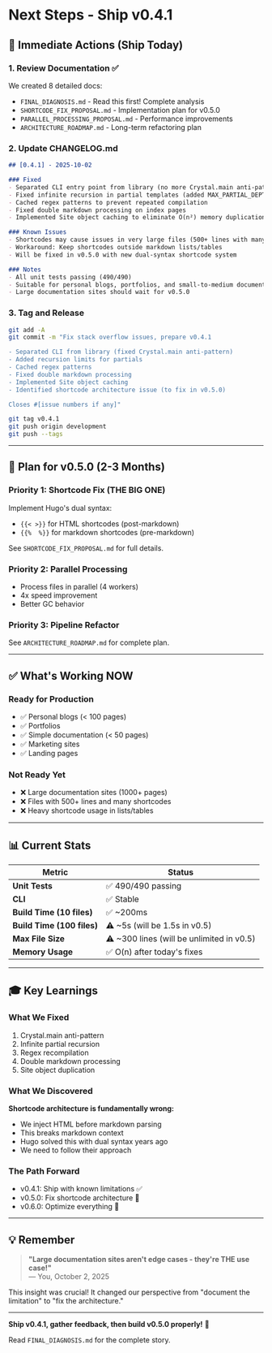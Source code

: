 # Next Steps - Ship v0.4.1

## 🎯 Immediate Actions (Ship Today)

### 1. Review Documentation ✅
We created 8 detailed docs:
- `FINAL_DIAGNOSIS.md` - Read this first! Complete analysis
- `SHORTCODE_FIX_PROPOSAL.md` - Implementation plan for v0.5.0
- `PARALLEL_PROCESSING_PROPOSAL.md` - Performance improvements
- `ARCHITECTURE_ROADMAP.md` - Long-term refactoring plan

### 2. Update CHANGELOG.md
```markdown
## [0.4.1] - 2025-10-02

### Fixed
- Separated CLI entry point from library (no more Crystal.main anti-pattern)
- Fixed infinite recursion in partial templates (added MAX_PARTIAL_DEPTH)
- Cached regex patterns to prevent repeated compilation
- Fixed double markdown processing on index pages
- Implemented Site object caching to eliminate O(n²) memory duplication

### Known Issues
- Shortcodes may cause issues in very large files (500+ lines with many shortcodes)
- Workaround: Keep shortcodes outside markdown lists/tables
- Will be fixed in v0.5.0 with new dual-syntax shortcode system

### Notes
- All unit tests passing (490/490)
- Suitable for personal blogs, portfolios, and small-to-medium documentation sites
- Large documentation sites should wait for v0.5.0
```

### 3. Tag and Release
```bash
git add -A
git commit -m "Fix stack overflow issues, prepare v0.4.1

- Separated CLI from library (fixed Crystal.main anti-pattern)
- Added recursion limits for partials
- Cached regex patterns
- Fixed double markdown processing
- Implemented Site object caching
- Identified shortcode architecture issue (to fix in v0.5.0)

Closes #[issue numbers if any]"

git tag v0.4.1
git push origin development
git push --tags
```

---

## 🔮 Plan for v0.5.0 (2-3 Months)

### Priority 1: Shortcode Fix (THE BIG ONE)
Implement Hugo's dual syntax:
- `{{< >}}` for HTML shortcodes (post-markdown)
- `{{%  %}}` for markdown shortcodes (pre-markdown)

See `SHORTCODE_FIX_PROPOSAL.md` for full details.

### Priority 2: Parallel Processing
- Process files in parallel (4 workers)
- 4x speed improvement
- Better GC behavior

### Priority 3: Pipeline Refactor
See `ARCHITECTURE_ROADMAP.md` for complete plan.

---

## ✅ What's Working NOW

### Ready for Production
- ✅ Personal blogs (< 100 pages)
- ✅ Portfolios
- ✅ Simple documentation (< 50 pages)
- ✅ Marketing sites
- ✅ Landing pages

### Not Ready Yet
- ❌ Large documentation sites (1000+ pages)
- ❌ Files with 500+ lines and many shortcodes
- ❌ Heavy shortcode usage in lists/tables

---

## 📊 Current Stats

| Metric | Status |
|--------|--------|
| **Unit Tests** | ✅ 490/490 passing |
| **CLI** | ✅ Stable |
| **Build Time (10 files)** | ✅ ~200ms |
| **Build Time (100 files)** | ⚠️ ~5s (will be 1.5s in v0.5) |
| **Max File Size** | ⚠️ ~300 lines (will be unlimited in v0.5) |
| **Memory Usage** | ✅ O(n) after today's fixes |

---

## 🎓 Key Learnings

### What We Fixed
1. Crystal.main anti-pattern
2. Infinite partial recursion
3. Regex recompilation
4. Double markdown processing
5. Site object duplication

### What We Discovered
**Shortcode architecture is fundamentally wrong:**
- We inject HTML before markdown parsing
- This breaks markdown context
- Hugo solved this with dual syntax years ago
- We need to follow their approach

### The Path Forward
- v0.4.1: Ship with known limitations ✅
- v0.5.0: Fix shortcode architecture 🎯
- v0.6.0: Optimize everything 🚀

---

## 💡 Remember

> **"Large documentation sites aren't edge cases - they're THE use case!"**  
> — You, October 2, 2025

This insight was crucial! It changed our perspective from "document the limitation" to "fix the architecture."

---

**Ship v0.4.1, gather feedback, then build v0.5.0 properly!** 🚀

Read `FINAL_DIAGNOSIS.md` for the complete story.
